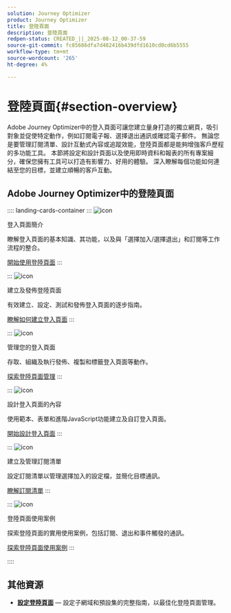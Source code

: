```yaml
---
solution: Journey Optimizer
product: Journey Optimizer
title: 登陸頁面
description: 登陸頁面
redpen-status: CREATED_||_2025-08-12_00-37-59
source-git-commit: fc85686dfa7d482416b439dfd1610cd0cd6b5555
workflow-type: tm+mt
source-wordcount: '265'
ht-degree: 4%

---
```



# 登陸頁面{#section-overview}

Adobe Journey Optimizer中的登入頁面可讓您建立量身打造的獨立網頁，吸引對象並促使特定動作，例如訂閱電子報、選擇退出通訊或確認電子郵件。 無論您是要管理訂閱清單、設計互動式內容或追蹤效能，登陸頁面都是能夠增強客戶歷程的多功能工具。 本節將設定和設計頁面以及使用即時資料和報表的所有專案細分，確保您擁有工具可以打造有影響力、好用的體驗。 深入瞭解每個功能如何連結至您的目標，並建立順暢的客戶互動。

## Adobe Journey Optimizer中的登陸頁面

:::: landing-cards-container
:::
![icon](https://cdn.experienceleague.adobe.com/icons/book.svg?lang=zh-Hant)

登入頁面簡介

瞭解登入頁面的基本知識、其功能，以及與「選擇加入/選擇退出」和訂閱等工作流程的整合。

[開始使用登陸頁面](../using/landing-pages/get-started-lp.md)
:::

:::
![icon](https://cdn.experienceleague.adobe.com/icons/circle-play.svg?lang=zh-Hant)

建立及發佈登陸頁面

有效建立、設定、測試和發佈登入頁面的逐步指南。

[瞭解如何建立登入頁面](../using/landing-pages/create-lp.md)
:::

:::
![icon](https://cdn.experienceleague.adobe.com/icons/list-check.svg?lang=zh-Hant)

管理您的登入頁面

存取、組織及執行發佈、複製和標籤登入頁面等動作。

[探索登陸頁面管理](../using/landing-pages/manage-lp.md)
:::

:::
![icon](https://cdn.experienceleague.adobe.com/icons/puzzle-piece.svg?lang=zh-Hant)

設計登入頁面的內容

使用範本、表單和進階JavaScript功能建立及自訂登入頁面。

[開始設計登入頁面](landing-pages-design-landing-page.md)
:::

:::
![icon](https://cdn.experienceleague.adobe.com/icons/list-check.svg?lang=zh-Hant)

建立及管理訂閱清單

設定訂閱清單以管理選擇加入的設定檔，並簡化目標通訊。

[瞭解訂閱清單](../using/landing-pages/subscription-list.md)
:::

:::
![icon](https://cdn.experienceleague.adobe.com/icons/bullseye.svg?lang=zh-Hant)

登陸頁面使用案例

探索登陸頁面的實用使用案例，包括訂閱、退出和事件觸發的通訊。

[探索登陸頁面使用案例](../using/landing-pages/lp-use-cases.md)
:::

::::


## 其他資源

- **[設定登陸頁面](lp-configuration-landing-page.md)** — 設定子網域和預設集的完整指南，以最佳化登陸頁面管理。
